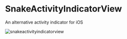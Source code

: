 # SnakeActivityIndicatorView
An alternative activity indicator for iOS

![snakeactivityindicatorview](https://cloud.githubusercontent.com/assets/2947953/11768910/f657ef70-a1d2-11e5-9538-9242878cc3fa.gif)
